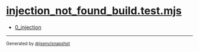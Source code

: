 # [injection_not_found_build.test.mjs](../injection_not_found_build.test.mjs)



- [0_injection](0_injection/0_injection.md)

---

<sub>
  Generated by <a href="https://github.com/jsenv/core/tree/main/packages/independent/snapshot">@jsenv/snapshot</a>
</sub>